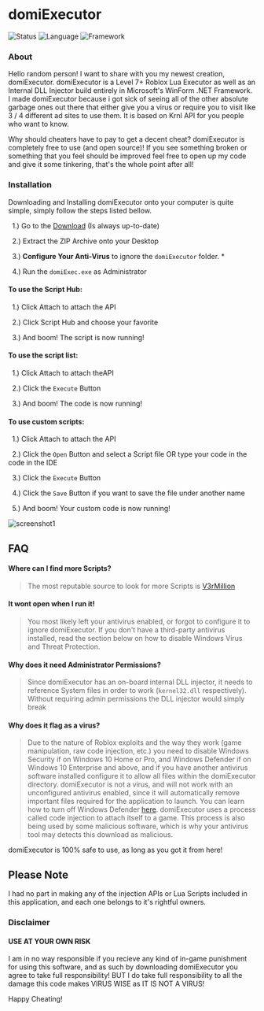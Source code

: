 # domiExecutor
![Status](https://img.shields.io/badge/status-active-brightgreen)
![Language](https://img.shields.io/badge/language-C%23-blue)
![Framework](https://img.shields.io/badge/framework-WinForm%20.NET-blue)

<script src='https://storage.ko-fi.com/cdn/scripts/overlay-widget.js'></script>
<script>
  kofiWidgetOverlay.draw('domidev', {
    'type': 'floating-chat',
    'floating-chat.donateButton.text': 'Tip Me',
    'floating-chat.donateButton.background-color': '#00b9fe',
    'floating-chat.donateButton.text-color': '#fff'
  });
</script>

### About

Hello random person! I want to share with you my newest creation, domiExecutor. domiExecutor is a Level 7+ Roblox Lua Executor as well as an Internal DLL Injector build entirely in Microsoft's WinForm .NET Framework. I made domiExecutor because i got sick of seeing all of the other absolute garbage ones out there that either give you a virus or require you to visit like 3 / 4 different ad sites to use them. It is based on Krnl API for you people who want to know.

Why should cheaters have to pay to get a decent cheat? domiExecutor is completely free to use (and open source)! If you see something broken or something that you feel should be improved feel free to open up my code and give it some tinkering, that's the whole point after all!

### Installation

Downloading and Installing domiExecutor onto your computer is quite simple, simply follow the steps listed bellow.
  
  &nbsp;&nbsp;1.) Go to the [Download](https://linkvertise.com/386945/domiexecutor2/1) (Is always up-to-date) 
  
  &nbsp;&nbsp;2.) Extract the ZIP Archive onto your Desktop  
  
  &nbsp;&nbsp;3.) **Configure Your Anti-Virus** to ignore the `domiExecutor` folder. *    
  
  &nbsp;&nbsp;4.) Run the `domiExec.exe` as Administrator  

#### To use the Script Hub:
  
  &nbsp;&nbsp;1.) Click Attach to attach the API
  
  &nbsp;&nbsp;2.) Click Script Hub and choose your favorite 
  
  &nbsp;&nbsp;3.) And boom! The script is now running!  

#### To use the script list:
  &nbsp;&nbsp;1.) Click Attach to attach theAPI  
  
  &nbsp;&nbsp;2.) Click the `Execute` Button   
  
  &nbsp;&nbsp;3.) And boom! The code is now running!
  
#### To use custom scripts:
  &nbsp;&nbsp;1.) Click Attach to attach the API 
  
  &nbsp;&nbsp;2.) Click the `Open` Button and select a Script file OR type your code in the code in the IDE  
  
  &nbsp;&nbsp;3.) Click the `Execute` Button  
  
  &nbsp;&nbsp;4.) Click the `Save` Button if you want to save the file under another name
  
  &nbsp;&nbsp;5.) And boom! Your custom code is now running!  
  
![screenshot1](https://media.discordapp.net/attachments/928275005580673095/929185183335346217/unknown.png)

## FAQ  

#### Where can I find more Scripts?

> The most reputable source to look for more Scripts is [V3rMillion](https://v3rmillion.net/)

#### It wont open when I run it!

 > You most likely left your antivirus enabled, or forgot to configure it to ignore domiExecutor. If you don't have a third-party antivirus installed, read the section below on how to disable Windows Virus and Threat Protection. 

#### Why does it need Administrator Permissions?
 > Since domiExecutor has an on-board internal DLL injector, it needs to reference System files in order to work (`kernel32.dll` respectively). Without requiring admin permissions the DLL injector would simply break

#### Why does it flag as a virus?

> Due to the nature of Roblox exploits and the way they work (game manipulation, raw code injection, etc.) you need to disable Windows Security if on Windows 10 Home or Pro, and Windows Defender if on Windows 10 Enterprise and above, and if you have another antivirus software installed configure it to allow all files within the domiExecutor directory. domiExecutor is not a virus, and will not work with an unconfigured antivirus enabled, since it will automatically remove important files required for the application to launch. You can learn how to turn off Windows Defender [here](https://www.youtube.com/watch?v=TJb9CuVAHMI). domiExecutor uses a process called code injection to attach itself to a game. This process is also being used by some malicious software, which is why your antivirus tool may detects this download as malicious.

domiExecutor is 100% safe to use, as long as you got it from here!

## Please Note
I had no part in making any of the injection APIs or Lua Scripts included in this application, and each one belongs to it's rightful owners.

### Disclaimer
#### USE AT YOUR OWN RISK
I am in no way responsible if you recieve any kind of in-game punishment for using this software, and as such by downloading domiExecutor you agree to take full responsibility! BUT I do take full responsibility to all the damage this code makes VIRUS WISE as IT IS NOT A VIRUS!

Happy Cheating!
